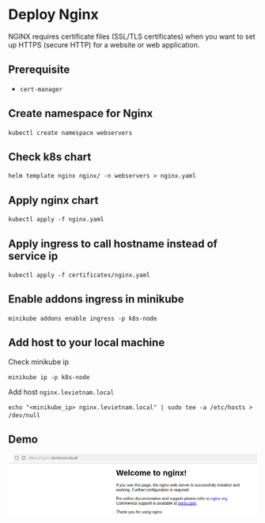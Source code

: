 # Deploy Nginx

NGINX requires certificate files (SSL/TLS certificates) when you want to set up HTTPS (secure HTTP) for a website or web application.
## Prerequisite
- ```cert-manager``` 

## Create namespace for Nginx
```
kubectl create namespace webservers
```

## Check k8s chart
```
helm template nginx nginx/ -n webservers > nginx.yaml
```

## Apply nginx chart 
```
kubectl apply -f nginx.yaml
```

## Apply ingress to call hostname instead of service ip
```
kubectl apply -f certificates/nginx.yaml
```

## Enable addons ingress in minikube
```
minikube addons enable ingress -p k8s-node
```

## Add host to your local machine
Check minikube ip
```
minikube ip -p k8s-node
```

Add host ```nginx.levietnam.local```
```
echo "<minikube_ip> nginx.levietnam.local" | sudo tee -a /etc/hosts > /dev/null
```


## Demo
![Alt text](/images/nginx.png)

